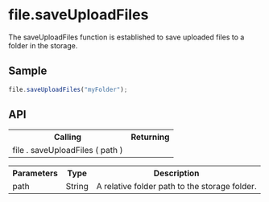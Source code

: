 <H1>file.saveUploadFiles</H1>

The saveUploadFiles function is established to save uploaded files to a folder in the storage.
<h2>Sample</h2>

```javascript
file.saveUploadFiles("myFolder");
```

<h2>API</h2>

<table>
<tr><th>Calling</th><th>Returning</th></tr>
<tr><td>file . saveUploadFiles ( path )</td><td></td></tr>
</table>


<table>
<tr><th>Parameters</th><th>Type</th><th>Description</th></tr>
<tr><td>path</td><td>String</td><td>A relative folder path to the storage folder.</td></tr>
</table>
